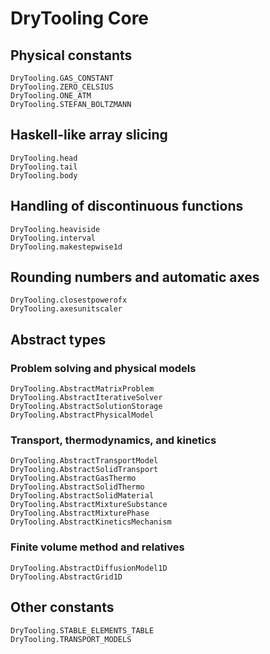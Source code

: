# DryTooling Core

## Physical constants

```@docs
DryTooling.GAS_CONSTANT
DryTooling.ZERO_CELSIUS
DryTooling.ONE_ATM
DryTooling.STEFAN_BOLTZMANN
```

## Haskell-like array slicing

```@docs
DryTooling.head
DryTooling.tail
DryTooling.body
```

## Handling of discontinuous functions

```@docs
DryTooling.heaviside
DryTooling.interval
DryTooling.makestepwise1d
```

## Rounding numbers and automatic axes

```@docs
DryTooling.closestpowerofx
DryTooling.axesunitscaler
```

## Abstract types

### Problem solving and physical models

```@docs
DryTooling.AbstractMatrixProblem
DryTooling.AbstractIterativeSolver
DryTooling.AbstractSolutionStorage
DryTooling.AbstractPhysicalModel
```

### Transport, thermodynamics, and kinetics

```@docs
DryTooling.AbstractTransportModel
DryTooling.AbstractSolidTransport
DryTooling.AbstractGasThermo
DryTooling.AbstractSolidThermo
DryTooling.AbstractSolidMaterial
DryTooling.AbstractMixtureSubstance
DryTooling.AbstractMixturePhase
DryTooling.AbstractKineticsMechanism
```

### Finite volume method and relatives

```@docs
DryTooling.AbstractDiffusionModel1D
DryTooling.AbstractGrid1D
```

## Other constants

```@docs
DryTooling.STABLE_ELEMENTS_TABLE
DryTooling.TRANSPORT_MODELS
```
